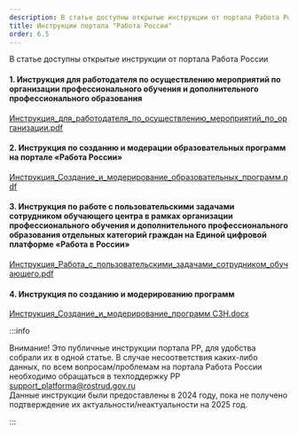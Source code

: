 ```yaml
---
description: В статье доступны открытые инструкции от портала Работа России
title: Инструкции портала "Работа России"
order: 6.5
---
```


В статье доступны открытые инструкции от портала Работа России

#### 1\. Инструкция для работодателя по осуществлению мероприятий по организации профессионального обучения и дополнительного профессионального образования

[Инструкция\_для\_работодателя\_по\_осуществлению\_мероприятий\_по\_организации.pdf](./Инструкция_для_работодателя_по_осуществлению_мероприятий_по_организации.pdf)

#### 2\. Инструкция по созданию и модерации образовательных программ на портале «Работа России»

[Инструкция\_Создание\_и\_модерирование\_образовательных\_программ.pdf](./Инструкция_Создание_и_модерирование_образовательных_программ.pdf)

#### 3\. Инструкция по работе с пользовательскими задачами сотрудником обучающего центра в рамках организации профессионального обучения и дополнительного профессионального образования отдельных категорий граждан на Единой цифровой платформе «Работа в России»

[Инструкция\_Работа\_с\_пользовательскими\_задачами\_сотрудником\_обучающего.pdf](./Инструкция_Работа_с_пользовательскими_задачами_сотрудником_обучающего.pdf)

#### 4\. Инструкция по созданию и модерированию программ

[Инструкция\_Создание\_и\_модерирование\_программ СЗН.docx](<./Инструкция_Создание_и_модерирование_программ СЗН.docx>)

:::info 

Внимание! Это публичные инструкции портала РР, для удобства собрали их в одной статье. В случае несоответствия каких-либо данных,  по всем вопросам/проблемам на портала Работа России необходимо обращаться в техподдержку РР [support_platforma@rostrud.gov.ru](mailto:support_platforma@rostrud.gov.ru)\
Данные инструкции были предоставлены в 2024 году, пока не получено подтверждение их актуальности/неактуальности на 2025 год.

:::